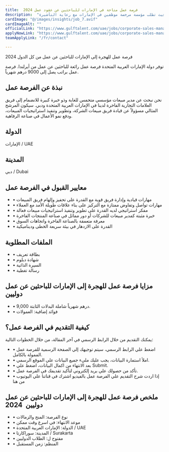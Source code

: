 ```yaml
---
title:  فرصة عمل متاحة في الإمارات للباحثين عن عقود عمل 2024 
description:  "فرصة ذهبية للباحثين عن عمل في الإمارات حيث تطلب مؤسسة مرخصة موظفين في الإمارات مع رعاية التأشيرة." 
cardImage: "@/images/insights/job_7.avif" 
cardImageAlt: "" 
officialLink: "https://www.gulftalent.com/uae/jobs/corporate-sales-manager-401771" 
applyNowLink: "https://www.gulftalent.com/uae/jobs/corporate-sales-manager-401771" 
teamApplyLink: "/fr/contact"

---
```


فرصة عمل للهجرة إلى الإمارات للباحثين عن عمل من كل الدول 2024

توفر دولة الإمارات العربية المتحدة فرصة عمل رائعة للباحثين عن عمل من أيرلندا. فرصة عمل براتب يصل إلى 9000 درهم شهرياً.

## نبذة عن الفرصة عمل

نحن نبحث عن مدير مبيعات مؤسسي متحمس للغاية وذو خبرة كبيرة للانضمام إلى فريق العلامات التجارية الفاخرة لدينا في الإمارات العربية المتحدة ودبي. سيكون المرشح المثالي مسؤولاً عن قيادة فريق مبيعات الشركة، وتطوير وتنفيذ استراتيجيات المبيعات، ودفع نمو الأعمال في صناعة الرفاهية.

## الدولة

الإمارات / UAE

## المدينة

دبي / Dubai

## معايير القبول في الفرصة عمل

- • مهارات قيادية وإدارة فريق قوية مع القدرة على تحفيز وإلهام فريق المبيعات
- • مهارات تواصل وتفاوض ممتازة مع التركيز على بناء علاقات طويلة الأمد مع العملاء
- • مفكر استراتيجي لديه القدرة على تطوير وتنفيذ استراتيجيات مبيعات فعالة
- • خبرة مثبتة كمدير مبيعات للشركات أو دور مماثل في صناعة المنتجات الفاخرة
- • معرفة متعمقة بالصناعة الفاخرة واتجاهات السوق
- • القدرة على الازدهار في بيئة سريعة الخطى وديناميكية

## الملفات المطلوبة

- • بطاقة تعريف
- • شهادة دبلوم
- • السيرة الذاتية
- • رسالة تغطية

## مزايا فرصة عمل للهجرة إلى الإمارات للباحثين عن عمل دوليين

- • 9,000 درهم شهرياً شاملة البدلات الثابتة.
- • فوائد إضافية: العمولات

## كيفية التقديم في الفرصة عمل؟

يمكنك التقديم من خلال الرابط الرسمي في آخر المقالة، من خلال الخطوات التالية:

- • اضغط علي الرابط الرسمي، سيتم توجيهك إلي الصفحة الرسمية للفرصة عمل الممولة بالكامل.
- • املأ استمارة البيانات، يجب عليك مليء جميع البيانات علي الموقع الرسمي.
- • بعد الانتهاء من اكمال البيانات، اضغط علي Submit.
- • تأكد من حصولك علي بريد إلكتروني لتأكيد تقديمك في الفرصة عمل.
- • إذا اردت شرح التقديم علي الفرصة عمل بالفيديو اشترك في قناتنا علي اليوتيوب من هنا

## ملخص فرصة عمل للهجرة إلى الإمارات للباحثين عن عمل دوليين  2024

- • نوع الفرصة: المنح والزمالات
- • موعد الانتهاء: في اسرع وقت ممكن
- • الدولة: الإمارات العربية المتحدة / UAE
- • المدينة: سوراكارتا / Surakarta
- • مفتوح ل: الطلاب الدوليين
- • المنظم: زمن المستقبل

